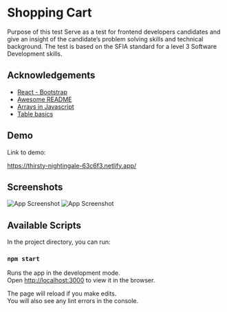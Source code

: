 # Shopping Cart

Purpose of this test
Serve as a test for frontend developers candidates and give an insight of the candidate’s problem solving skills and technical background. The test is based on the SFIA standard for a level 3 Software Development skills.

## Acknowledgements

- [React - Bootstrap](https://react-bootstrap.github.io/)
- [Awesome README](https://github.com/matiassingers/awesome-readme)
- [Arrays in Javascript](https://www.youtube.com/watch?v=OTNpiLUSiB4&ab_channel=TheCodingTrain)
- [Table basics](https://github.com/chrisblakely01/react-creating-a-table)

## Demo

Link to demo:

https://thirsty-nightingale-63c6f3.netlify.app/

## Screenshots

![App Screenshot](https://i.pinimg.com/originals/d8/7b/1c/d87b1ca0bc146fc99c97cd0cfc981a85.jpg)
![App Screenshot](https://i.pinimg.com/originals/25/90/c4/2590c432d70eac716e2d536ccb533cb4.jpg)

## Available Scripts

In the project directory, you can run:

### `npm start`

Runs the app in the development mode.\
Open [http://localhost:3000](http://localhost:3000) to view it in the browser.

The page will reload if you make edits.\
You will also see any lint errors in the console.
